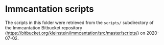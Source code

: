 # Immcantation scripts

The scripts in this folder were retrieved from the `scripts/` subdirectory of the Immcantation Bitbucket repository (https://bitbucket.org/kleinstein/immcantation/src/master/scripts/) on 2020-07-02.

